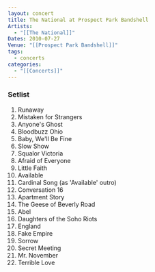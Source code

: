 ```yaml
---
layout: concert
title: The National at Prospect Park Bandshell
Artists:
  - "[[The National]]"
Dates: 2010-07-27
Venue: "[[Prospect Park Bandshell]]"
tags:
  - concerts
categories:
  - "[[Concerts]]"
---
```


### Setlist
1. Runaway
2. Mistaken for Strangers
3. Anyone's Ghost
4. Bloodbuzz Ohio
5. Baby, We'll Be Fine
6. Slow Show
7. Squalor Victoria
8. Afraid of Everyone
9. Little Faith
10. Available
11. Cardinal Song (as 'Available' outro)
12. Conversation 16
13. Apartment Story
14. The Geese of Beverly Road
15. Abel
16. Daughters of the Soho Riots
17. England
18. Fake Empire
19. Sorrow
20. Secret Meeting
21. Mr. November
22. Terrible Love
